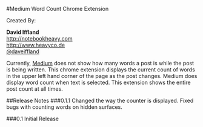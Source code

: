 #Medium Word Count Chrome Extension

Created By:

**David Iffland**  
<http://notebookheavy.com>  
<http://www.heavyco.de>  
[@daveiffland](http://twitter.com/daveiffland)

Currently, [Medium](http://medium.com) does not show how many words a post is while the post is being written. This
chrome extension displays the current count of words in the upper left hand corner of the page as the post changes.
Medium does display word count when text is selected. This extension shows the entire post count at all times.

##Release Notes
###0.1.1
Changed the way the counter is displayed. Fixed bugs with counting words on hidden surfaces.

###0.1
Initial Release